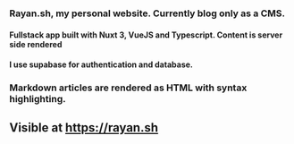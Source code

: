 
### Rayan.sh, my personal website. Currently blog only as a CMS.

#### Fullstack app built with Nuxt 3, VueJS and Typescript. Content is server side rendered
#### I use supabase for authentication and database.

### Markdown articles are rendered as HTML with syntax highlighting.

## Visible at https://rayan.sh
